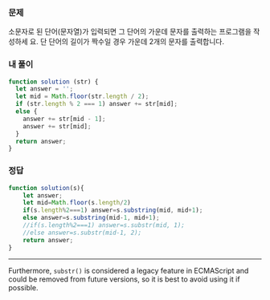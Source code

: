 ### 문제
소문자로 된 단어(문자열)가 입력되면 그 단어의 가운데 문자를 출력하는 프로그램을 작성하세 요. 단 단어의 길이가 짝수일 경우 가운데 2개의 문자를 출력합니다.

### 내 풀이
```js
function solution (str) {
  let answer = '';
  let mid = Math.floor(str.length / 2);
  if (str.length % 2 === 1) answer += str[mid];
  else {
    answer += str[mid - 1];
    answer += str[mid];
  }
  return answer;
}
```

### 정답
```js
function solution(s){  
    let answer;
    let mid=Math.floor(s.length/2)
    if(s.length%2===1) answer=s.substring(mid, mid+1);
    else answer=s.substring(mid-1, mid+1);
    //if(s.length%2===1) answer=s.substr(mid, 1);
    //else answer=s.substr(mid-1, 2);
    return answer;
}
```

---

Furthermore, `substr()` is considered a legacy feature in ECMAScript and could be removed from future versions, so it is best to avoid using it if possible.


